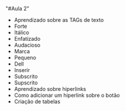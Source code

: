 "#Aula 2"

- Aprendizado sobre as TAGs de texto
- Forte
- Itálico
- Enfatizado
- Audacioso
- Marca
- Pequeno
- Dell
- Inserir
- Subscrito
- Supscrito
- Aprendizado sobre hiperlinks
- Como adicionar um hiperlink sobre o botão
- Criação de tabelas
